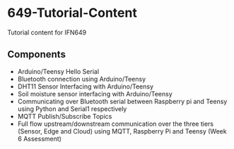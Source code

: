 # 649-Tutorial-Content
Tutorial content for IFN649

## Components
- Arduino/Teensy Hello Serial
- Bluetooth connection using Arduino/Teensy
- DHT11 Sensor Interfacing with Arduino/Teensy
- Soil moisture sensor interfacing with Arduino/Teensy
- Communicating over Bluetooth serial between Raspberry pi and Teensy using Python and Serial1 respectively
- MQTT Publish/Subscribe Topics
- Full flow upstream/downstream communication over the three tiers (Sensor, Edge and Cloud) using MQTT, Raspberry Pi and Teensy (Week 6 Assessment)

